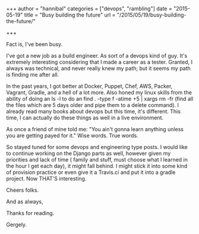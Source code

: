 +++
author = "hannibal"
categories = ["devops", "rambling"]
date = "2015-05-19"
title = "Busy building the future"
url = "/2015/05/19/busy-building-the-future/"

+++

Fact is, I've been busy.

I've got a new job as a build engineer. As sort of a devops kind of guy. It's extremely interesting considering that I made a career as a tester. Granted, I always was technical, and never really knew my path; but it seems my path is finding me after all.

In the past years, I got better at Docker, Puppet, Chef, AWS, Packer, Vagrant, Gradle, and a hell of a lot more. Also honed my linux skills from the ability of doing an ls -l to do an find . -type f -atime +5 | xargs rm -fr (find all the files which are 5 days older and pipe them to a delete command). I already read many books about devops but this time, it's different. This time, I can actually do these things as well in a live environment.

As once a friend of mine told me: "You ain't gonna learn anything unless you are getting payed for it." Wise words. True words.

So stayed tuned for some devops and engineering type posts. I would like to continue working on the Django parts as well, however given my priorities and lack of time ( family and stuff, must choose what I learned in the hour I get each day), it might fall behind. I might stick it into some kind of provision practice or even give it a Travis.ci and put it into a gradle project. Now THAT'S interesting.

Cheers folks.

And as always,

Thanks for reading.

Gergely.